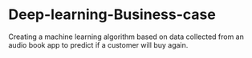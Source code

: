 # Deep-learning-Business-case
Creating a machine learning algorithm based on data collected from an audio book app to predict if a customer will buy again.
